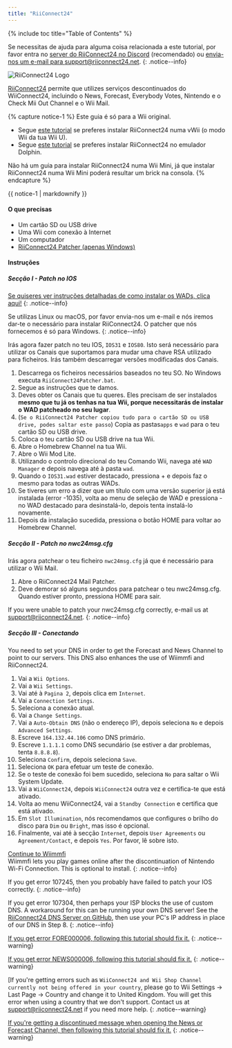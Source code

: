 ```yaml
---
title: "RiiConnect24"
---
```


{% include toc title="Table of Contents" %}

Se necessitas de ajuda para alguma coisa relacionada a este tutorial, por favor entra no [server do RiiConnect24 no Discord](https://discord.gg/b4Y7jfD) (recomendado) ou [envia-nos um e-mail para support@riiconnect24.net](mailto:support@riiconnect24.net).
{: .notice--info}

![RiiConnect24 Logo](/images/WiiRC24Logo.jpg)

[RiiConnect24](https://rc24.xyz/) permite que utilizes serviços descontinuados do WiiConnect24, incluindo o News, Forecast, Everybody Votes, Nintendo e o Check Mii Out Channel e o Wii Mail.

{% capture notice-1 %}
Este guia é só para a Wii original.

- Segue [este tutorial](riiconnect24-vwii) se preferes instalar RiiConnect24 numa vWii (o modo Wii da tua Wii U).
- Segue [este tutorial](riiconnect24-dolphin) se preferes instalar RiiConnect24 no emulador Dolphin.

Não há um guia para instalar RiiConnect24 numa Wii Mini, já que instalar RiiConnect24 numa Wii Mini poderá resultar um brick na consola.
{% endcapture %}

<div class="notice--warning">{{ notice-1 | markdownify }}</div>

#### O que precisas

* Um cartão SD ou USB drive
* Uma Wii com conexão à Internet
* Um computador
* [RiiConnect24 Patcher (apenas Windows)](https://github.com/RiiConnect24/RiiConnect24-Patcher/releases)

#### Instruções

##### Secção I - Patch no IOS

[Se quiseres ver instruções detalhadas de como instalar os WADs, clica aqui!](wiimodlite)
{: .notice--info}

Se utilizas Linux ou macOS, por favor envia-nos um e-mail e nós iremos dar-te o necessário para instalar RiiConnect24. O patcher que nós fornecemos é só para Windows.
{: .notice--info}

Irás agora fazer patch no teu IOS, `IOS31` e `IOS80`. Isto será necessário para utilizar os Canais que suportamos para mudar uma chave RSA utilizado para ficheiros. Irás também descarregar versões modificadas dos Canais.

1. Descarrega os ficheiros necessários baseados no teu SO. No Windows executa `RiiConnect24Patcher.bat`.
2. Segue as instruções que te damos.
3. Deves obter os Canais que tu queres. Eles precisam de ser instalados **mesmo que tu já os tenhas na tua Wii, porque necessitarás de instalar o WAD patcheado no seu lugar**.
4. (`Se o RiiConnect24 Patcher copiou tudo para o cartão SD ou USB drive, podes saltar este passo`) Copia as pastas`apps` e `wad` para o teu cartão SD ou USB drive.
5. Coloca o teu cartão SD ou USB drive na tua Wii.
6. Abre o Homebrew Channel na tua Wii.
7. Abre o Wii Mod Lite.
8. Utilizando o controlo direcional do teu Comando Wii, navega até `WAD Manager` e depois navega até à pasta `wad`.
9. Quando o `IOS31.wad` estiver destacado, pressiona + e depois faz o mesmo para todas as outras WADs.
10. Se tiveres um erro a dizer que um título com uma versão superior já está instalada (error -1035), volta ao menu de seleção de WAD e pressiona - no WAD destacado para desinstalá-lo, depois tenta instalá-lo novamente.
11. Depois da instalação sucedida, pressiona o botão HOME para voltar ao Homebrew Channel.

##### Secção II - Patch no nwc24msg.cfg

Irás agora patchear o teu ficheiro `nwc24msg.cfg` já que é necessário para utilizar o Wii Mail.

1. Abre o RiiConnect24 Mail Patcher.
2. Deve demorar só alguns segundos para patchear o teu nwc24msg.cfg. Quando estiver pronto, pressiona HOME para sair.

If you were unable to patch your nwc24msg.cfg correctly, e-mail us at [support@riiconnect24.net](mailto:support@riiconnect24.net).
{: .notice--info}

##### Secção III - Conectando

You need to set your DNS in order to get the Forecast and News Channel to point to our servers. This DNS also enhances the use of Wiimmfi and RiiConnect24.

1. Vai a `Wii Options`.
2. Vai a `Wii Settings`.
3. Vai até à `Pagina 2`, depois clica em `Internet`.
4. Vai a `Connection Settings`.
5. Seleciona a conexão atual.
6. Vai a `Change Settings`.
7. Vai a `Auto-Obtain DNS` (não o endereço IP), depois seleciona `No` e depois `Advanced Settings`.
8. Escreve `164.132.44.106` como DNS primário.
9. Escreve `1.1.1.1` como DNS secundário (se estiver a dar problemas, tenta `8.8.8.8`).
10. Seleciona `Confirm`, depois seleciona `Save`.
11. Seleciona `OK` para efetuar um teste de conexão.
12. Se o teste de conexão foi bem sucedido, seleciona `No` para saltar o Wii System Update.
13. Vai a `WiiConnect24`, depois `WiiConnect24` outra vez e certifica-te que está ativado.
14. Volta ao menu WiiConnect24, vai a `Standby Connection` e certifica que está ativado.
15. Em `Slot Illumination`, nós recomendamos que configures o brilho do disco para `Dim` ou `Bright`, mas isso é opcional.
16. Finalmente, vai até à secção `Internet`, depois `User Agreements` ou `Agreement/Contact`, e depois `Yes`. Por favor, lê sobre isto.


[Continue to Wiimmfi](wiimmfi)<br> Wiimmfi lets you play games online after the discontinuation of Nintendo Wi-Fi Connection. This is optional to install.
{: .notice--info}

If you get error 107245, then you probably have failed to patch your IOS correctly.
{: .notice--info}

If you get error 107304, then perhaps your ISP blocks the use of custom DNS. A workaround for this can be running your own DNS server! See the [RiiConnect24 DNS Server on GitHub](https://github.com/RiiConnect24/DNS-Server), then use your PC's IP address in place of our DNS in Step 8.
{: .notice--info}

[If you get error FORE000006, following this tutorial should fix it.](riiconnect24-batteryfix)
{: .notice--warning}

[If you get error NEWS000006, following this tutorial should fix it.](news000006)
{: .notice--warning}

[If you're getting errors such as `WiiConnect24 and Wii Shop Channel currently not being offered in your country`, please go to Wii Settings -> Last Page -> Country and change it to United Kingdom. You will get this error when using a country that we don't support. Contact us at [support@riiconnect24.net](mailto:support@riiconnect24.net) if you need more help.
{: .notice--warning}

[If you're getting a discontinued message when opening the News or Forecast Channel, then following this tutorial should fix it.](deleting-vffs)
{: .notice--warning}
